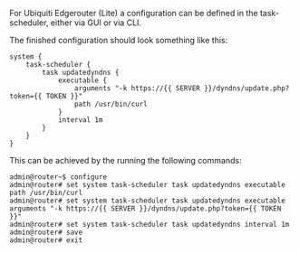 For Ubiquiti Edgerouter (Lite) a configuration can be defined in the task-scheduler, either via GUI or via CLI.

The finished configuration should look something like this:

```
system {
    task-scheduler {
        task updatedyndns {
            executable {
                arguments "-k https://{{ SERVER }}/dyndns/update.php?token={{ TOKEN }}"
                path /usr/bin/curl
            }
            interval 1m
        }
    }
}
```

This can be achieved by the running the following commands:

```
admin@router~$ configure
admin@router# set system task-scheduler task updatedyndns executable path /usr/bin/curl
admin@router# set system task-scheduler task updatedyndns executable arguments "-k https://{{ SERVER }}/dyndns/update.php?token={{ TOKEN }}"
admin@router# set system task-scheduler task updatedyndns interval 1m
admin@router# save
admin@router# exit
```
